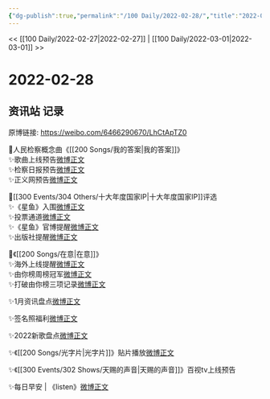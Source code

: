 ```yaml
---
{"dg-publish":true,"permalink":"/100 Daily/2022-02-28/","title":"2022-02-28","created":"2022-12-22T15:30:33.000+08:00","updated":"2023-01-09T17:24:41.445+08:00"}
---
```



<< [[100 Daily/2022-02-27\|2022-02-27]] | [[100 Daily/2022-03-01\|2022-03-01]] >>

# 2022-02-28

## 资讯站 记录

原博链接: https://weibo.com/6466290670/LhCtApTZ0

🌟人民检察概念曲《[[200 Songs/我的答案\|我的答案]]》  
✨歌曲上线预告[微博正文](https://m.weibo.cn/6466290670/4741842803887438)  
✨检察日报预告[微博正文](https://m.weibo.cn/6466290670/4741843830704394)  
✨正义网预告[微博正文](https://m.weibo.cn/6466290670/4741846422522446)

🌟[[300 Events/304 Others/十大年度国家IP\|十大年度国家IP]]评选  
✨《星鱼》入围[微博正文](https://m.weibo.cn/6466290670/4741970155803662)  
✨投票通道[微博正文](https://m.weibo.cn/6466290670/4741980049380855)  
✨《星鱼》官博提醒[微博正文](https://m.weibo.cn/6466290670/4741897552397907)  
✨出版社提醒[微博正文](https://m.weibo.cn/6466290670/4741837845954898)

🌟《[[200 Songs/在意\|在意]]》  
✨海外上线提醒[微博正文](https://m.weibo.cn/6466290670/4741814369648992)  
✨由你榜周榜冠军[微博正文](https://m.weibo.cn/6466290670/4741893508303956)  
✨打破由你榜三项记录[微博正文](https://m.weibo.cn/6466290670/4741912491201570)

✨1月资讯盘点[微博正文](https://m.weibo.cn/6466290670/4741907216073858)

✨签名照福利[微博正文](https://m.weibo.cn/6466290670/4741794363346251)

✨2022新歌盘点[微博正文](https://m.weibo.cn/6466290670/4741873177987119)

✨《[[200 Songs/光字片\|光字片]]》贴片播放[微博正文](https://m.weibo.cn/6466290670/4741991924238203)

✨《[[300 Events/302 Shows/天赐的声音\|天赐的声音]]》百视tv上线预告[](https://m.weibo.cn/6466290670/4741838454391817)

✨每日早安 | 《listen》[微博正文](https://m.weibo.cn/6466290670/4741765297079145)
